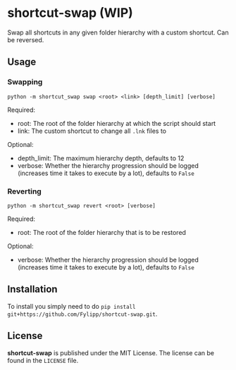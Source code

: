 # shortcut-swap (WIP)
Swap all shortcuts in any given folder hierarchy with a custom shortcut. Can be reversed.

## Usage
### Swapping
`python -m shortcut_swap swap <root> <link> [depth_limit] [verbose]`

Required:
- root: The root of the folder hierarchy at which the script should start
- link: The custom shortcut to change all `.lnk` files to

Optional:
- depth_limit: The maximum hierarchy depth, defaults to 12
- verbose: Whether the hierarchy progression should be logged (increases time it takes to execute by a lot), defaults to `False`

### Reverting
`python -m shortcut_swap revert <root> [verbose]`

Required:
- root: The root of the folder hierarchy that is to be restored

Optional:
- verbose: Whether the hierarchy progression should be logged (increases time it takes to execute by a lot), defaults to `False`

## Installation
To install you simply need to do `pip install git+https://github.com/Fylipp/shortcut-swap.git`.

## License
**shortcut-swap** is published under the MIT License. The license can be found in the `LICENSE` file.

